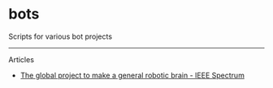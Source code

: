 # bots
Scripts for various bot projects

- - - -

Articles

* [The global project to make a general robotic brain - IEEE Spectrum](https://spectrum.ieee.org/global-robotic-brain)
